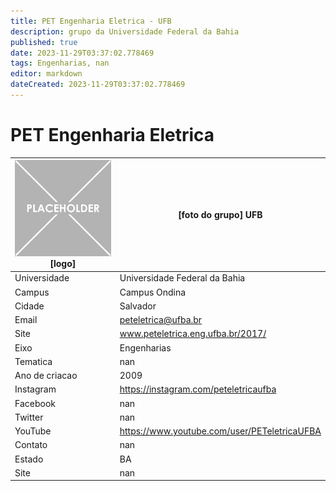 ```yaml
---
title: PET Engenharia Eletrica - UFB
description: grupo da Universidade Federal da Bahia
published: true
date: 2023-11-29T03:37:02.778469
tags: Engenharias, nan
editor: markdown
dateCreated: 2023-11-29T03:37:02.778469
---
```


# PET Engenharia Eletrica


| ![placeholder.png](/placeholder.png) [logo] | [foto do grupo] UFB         |
| ------------------------------------------- | ------------------------------------------------- |
| Universidade                                | Universidade Federal da Bahia      |
| Campus                                      | Campus Ondina            |
| Cidade                                      | Salvador             |
| Email                                       | peteletrica@ufba.br             |
| Site                                        | www.peteletrica.eng.ufba.br/2017/              |
| Eixo                                        | Engenharias              |
| Tematica                                    | nan          |
| Ano de criacao                              | 2009        |
| Instagram                                   | https://instagram.com/peteletricaufba         |
| Facebook                                    | nan          |
| Twitter                                     | nan           |
| YouTube                                     | https://www.youtube.com/user/PETeletricaUFBA           |
| Contato                                     | nan         |
| Estado                                      |  BA            |
| Site                                        | nan |
